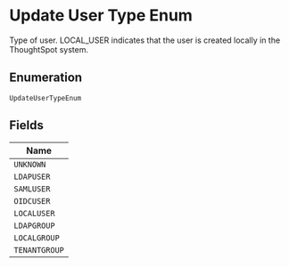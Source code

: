 
# Update User Type Enum

Type of user. LOCAL_USER indicates that the user is created locally in the ThoughtSpot system.

## Enumeration

`UpdateUserTypeEnum`

## Fields

| Name |
|  --- |
| `UNKNOWN` |
| `LDAPUSER` |
| `SAMLUSER` |
| `OIDCUSER` |
| `LOCALUSER` |
| `LDAPGROUP` |
| `LOCALGROUP` |
| `TENANTGROUP` |

